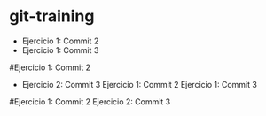 # git-training
* Ejercicio 1: Commit 2
* Ejercicio 1: Commit 3


#Ejercicio 1: Commit 2
* Ejercicio 2: Commit 3
Ejercicio 1: Commit 2
Ejercicio 1: Commit 3


#Ejercicio 1: Commit 2
Ejercicio 2: Commit 3


